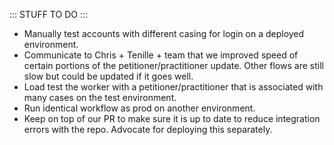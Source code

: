 ::: STUFF TO DO :::
- Manually test accounts with different casing for login on a deployed environment.
- Communicate to Chris + Tenille + team that we improved speed of certain portions of the petitioner/practitioner update. Other flows are still slow but could be updated if it goes well.
- Load test the worker with a petitioner/practitioner that is associated with many cases on the test environment.
- Run identical workflow as prod on another environment.
- Keep on top of our PR to make sure it is up to date to reduce integration errors with the repo. Advocate for deploying this separately.
